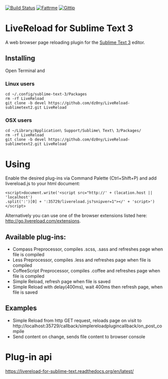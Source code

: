 [![Build Status](https://travis-ci.org/dz0ny/LiveReload-sublimetext2.png?branch=devel)](https://travis-ci.org/dz0ny/LiveReload-sublimetext2)
[![Fattrme](http://api.flattr.com/button/flattr-badge-large.png)](http://flattr.com/thing/1492893/dz0nyLiveReload-sublimetext2-on-GitHub)
[![Gittip](http://badgr.co/gittip/dz0ny.png)](https://www.gittip.com/dz0ny/)



# LiveReload for Sublime Text 3

A web browser page reloading plugin for the [Sublime Text 3](http://sublimetext.com "Sublime Text 3") editor. 

## Installing

Open Terminal and

### Linux users

```
cd ~/.config/sublime-text-3/Packages
rm -rf LiveReload
git clone -b devel https://github.com/dz0ny/LiveReload-sublimetext2.git LiveReload
```

### OSX users

```
cd ~/Library/Application\ Support/Sublime\ Text\ 3/Packages/
rm -rf LiveReload
git clone -b devel https://github.com/dz0ny/LiveReload-sublimetext2.git LiveReload
```

# Using

Enable the desired plug-ins via Command Palette (Ctrl+Shift+P) and add livereload.js to your html document:

```
<script>document.write('<script src="http://' + (location.host || 'localhost')
.split(':')[0] + ':35729/livereload.js?snipver=1"></' + 'script>')</script>
```

Alternatively you can use one of the browser extensions listed here: http://go.livereload.com/extensions.

## Available plug-ins:

 - Compass Preprocessor, compiles .scss, .sass and refreshes page when file is compiled
 - Less Preprocessor, compiles .less and refreshes page when file is compiled
 - CoffeeScript Preprocessor, compiles .coffee and refreshes page when file is compiled
 - Simple Reload, refresh page when file is saved
 - Simple Reload with delay(400ms), wait 400ms then refresh page, when file is saved

## Examples

 - Simple Reload from http GET request, reloads page on visit to http://localhost:35729/callback/simplereloadplugincallback/on_post_compile
 - Send content on change, sends file content to browser console

# Plug-in api

https://livereload-for-sublime-text.readthedocs.org/en/latest/
